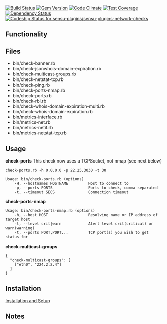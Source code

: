
[![Build Status](https://travis-ci.org/sensu-plugins/sensu-plugins-network-checks.svg?branch=master)](https://travis-ci.org/sensu-plugins/sensu-plugins-network-checks)
[![Gem Version](https://badge.fury.io/rb/sensu-plugins-network-checks.svg)](http://badge.fury.io/rb/sensu-plugins-network-checks)
[![Code Climate](https://codeclimate.com/github/sensu-plugins/sensu-plugins-network-checks/badges/gpa.svg)](https://codeclimate.com/github/sensu-plugins/sensu-plugins-network-checks)
[![Test Coverage](https://codeclimate.com/github/sensu-plugins/sensu-plugins-network-checks/badges/coverage.svg)](https://codeclimate.com/github/sensu-plugins/sensu-plugins-network-checks)
[![Dependency Status](https://gemnasium.com/sensu-plugins/sensu-plugins-network-checks.svg)](https://gemnasium.com/sensu-plugins/sensu-plugins-network-checks)
[![Codeship Status for sensu-plugins/sensu-plugins-network-checks](https://codeship.com/projects/d8090610-d234-0132-faa9-267aebe4cf02/status?branch=master)](https://codeship.com/projects/77474)

## Functionality

## Files
 * bin/check-banner.rb
 * bin/check-jsonwhois-domain-expiration.rb
 * bin/check-multicast-groups.rb
 * bin/check-netstat-tcp.rb
 * bin/check-ping.rb
 * bin/check-ports-nmap.rb
 * bin/check-ports.rb
 * bin/check-rbl.rb
 * bin/check-whois-domain-expiration-multi.rb
 * bin/check-whois-domain-expiration.rb
 * bin/metrics-interface.rb
 * bin/metrics-net.rb
 * bin/metrics-netif.rb
 * bin/metrics-netstat-tcp.rb

## Usage

**check-ports**
This check now uses a TCPSocket, not nmap (see next below)
```
check-ports.rb -h 0.0.0.0 -p 22,25,3030 -t 30

Usage: bin/check-ports.rb (options)
    -H, --hostnames HOSTNAME         Host to connect to
    -p, --ports PORTS                Ports to check, comma separated
    -t, --timeout SECS               Connection timeout
```

**check-ports-nmap**
```
Usage: bin/check-ports-nmap.rb (options)
    -h, --host HOST                  Resolving name or IP address of target host
    -l, --level crit|warn            Alert level crit(critical) or warn(warning)
    -t, --ports PORT,PORT...         TCP port(s) you wish to get status for
```

**check-multicast-groups**
```
{
  "check-multicast-groups": [
    ["eth0", "224.2.2.4"]
  ]
}
```
## Installation

[Installation and Setup](http://sensu-plugins.io/docs/installation_instructions.html)


## Notes
